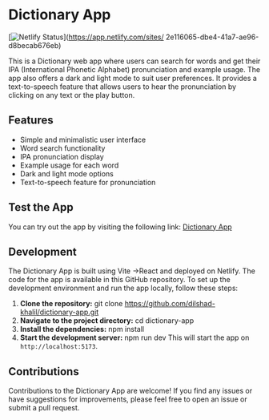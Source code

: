 # Dictionary App

[![Netlify Status](https://api.netlify.com/api/v1/badges/NETLIFY_SITE_ID_HERE/deploy-status)](https://app.netlify.com/sites/
2e116065-dbe4-41a7-ae96-d8becab676eb)

This is a Dictionary web app where users can search for words and get their IPA (International Phonetic Alphabet) pronunciation and example usage. The app also offers a dark and light mode to suit user preferences. It provides a text-to-speech feature that allows users to hear the pronunciation by clicking on any text or the play button.

## Features

- Simple and minimalistic user interface
- Word search functionality
- IPA pronunciation display
- Example usage for each word
- Dark and light mode options
- Text-to-speech feature for pronunciation

## Test the App

You can try out the app by visiting the following link: [Dictionary App](https://en-dict.netlify.app/)

## Development

The Dictionary App is built using Vite ->React and deployed on Netlify. The code for the app is available in this GitHub repository. To set up the development environment and run the app locally, follow these steps:

1. **Clone the repository:**
git clone https://github.com/dilshad-khalil/dictionary-app.git
2. **Navigate to the project directory:**
cd dictionary-app
3. **Install the dependencies:**
npm install
4. **Start the development server:**
npm run dev
This will start the app on `http://localhost:5173`.
## Contributions
Contributions to the Dictionary App are welcome! If you find any issues or have suggestions for improvements, please feel free to open an issue or submit a pull request.

